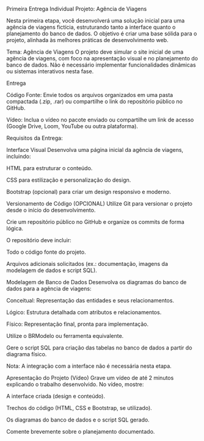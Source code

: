 Primeira Entrega Individual
Projeto: Agência de Viagens 

Nesta primeira etapa, você desenvolverá uma solução inicial para uma agência de viagens fictícia, estruturando tanto a interface quanto o planejamento do banco de dados. O objetivo é criar uma base sólida para o projeto, alinhada às melhores práticas de desenvolvimento web. 


Tema: Agência de Viagens 
O projeto deve simular o site inicial de uma agência de viagens, com foco na apresentação visual e no planejamento do banco de dados. Não é necessário implementar funcionalidades dinâmicas ou sistemas interativos nesta fase. 


Entrega 

Código Fonte: Envie todos os arquivos organizados em uma pasta compactada (.zip, .rar) ou compartilhe o link do repositório público no GitHub. 

Vídeo: Inclua o vídeo no pacote enviado ou compartilhe um link de acesso (Google Drive, Loom, YouTube ou outra plataforma). 


Requisitos da Entrega: 


Interface Visual 
Desenvolva uma página inicial da agência de viagens, incluindo: 

HTML para estruturar o conteúdo. 

CSS para estilização e personalização do design. 

Bootstrap (opcional) para criar um design responsivo e moderno. 

 

Versionamento de Código (OPCIONAL) 
Utilize Git para versionar o projeto desde o início do desenvolvimento. 

Crie um repositório público no GitHub e organize os commits de forma lógica. 

O repositório deve incluir: 

Todo o código fonte do projeto. 

Arquivos adicionais solicitados (ex.: documentação, imagens da modelagem de dados e script SQL). 

 

Modelagem de Banco de Dados 
Desenvolva os diagramas do banco de dados para a agência de viagens: 

Conceitual: Representação das entidades e seus relacionamentos. 

Lógico: Estrutura detalhada com atributos e relacionamentos. 

Físico: Representação final, pronta para implementação. 

Utilize o BRModelo ou ferramenta equivalente. 

Gere o script SQL para criação das tabelas no banco de dados a partir do diagrama físico. 

Nota: A integração com a interface não é necessária nesta etapa. 

 

Apresentação do Projeto (Vídeo) 
Grave um vídeo de até 2 minutos explicando o trabalho desenvolvido. No vídeo, mostre: 

A interface criada (design e conteúdo). 

Trechos do código (HTML, CSS e Bootstrap, se utilizado). 

Os diagramas do banco de dados e o script SQL gerado. 

Comente brevemente sobre o planejamento documentado. 
